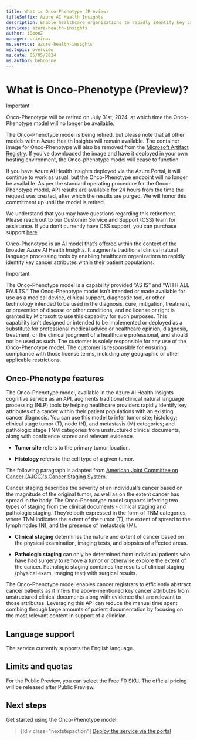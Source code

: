 ```yaml
---
title: What is Onco-Phenotype (Preview)
titleSuffix: Azure AI Health Insights
description: Enable healthcare organizations to rapidly identify key cancer attributes within their patient populations.
services: azure-health-insights
author: iBoonZ
manager: urieinav
ms.service: azure-health-insights
ms.topic: overview
ms.date: 05/05/2024
ms.author: behoorne
---
```



# What is Onco-Phenotype (Preview)?
> [!IMPORTANT]
> Onco-Phenotype will be retired on July 31st, 2024, at which time the Onco-Phenotype model will no longer be available.  
> 
> The Onco-Phenotype model is being retired, but please note that all other models within Azure Health Insights will remain available. The container image for Onco-Phenotype will also be removed from the [Microsoft Artifact Registry](https://mcr.microsoft.com). If you’ve downloaded the image and have it deployed in your own hosting environment, the Onco-phenotype model will cease to function.
> 
> If you have Azure AI Health Insights deployed via the Azure Portal, it will continue to work as usual, but the Onco-Phenotype endpoint will no longer be available. As per the standard operating procedure for the Onco-Phenotype model, API results are available for 24 hours from the time the request was created, after which the results are purged. We will honor this commitment up until the model is retired.  
>
> We understand that you may have questions regarding this retirement. Please reach out to our Customer Service and Support (CSS) team for assistance. If you don’t currently have CSS support, you can purchase support [here](https://azure.microsoft.com/en-us/support/plans/).  

Onco-Phenotype is an AI model that’s offered within the context of the broader Azure AI Health Insights. It augments traditional clinical natural language processing tools by enabling healthcare organizations to rapidly identify key cancer attributes within their patient populations.


> [!IMPORTANT] 
> The Onco-Phenotype model is a capability provided “AS IS” and “WITH ALL FAULTS.” The Onco-Phenotype model isn't intended or made available for use as a medical device, clinical support, diagnostic tool, or other technology intended to be used in the diagnosis, cure, mitigation, treatment, or prevention of disease or other conditions, and no license or right is granted by Microsoft to use this capability for such purposes. This capability isn't designed or intended to be implemented or deployed as a substitute for professional medical advice or healthcare opinion, diagnosis, treatment, or the clinical judgment of a healthcare professional, and should not be used as such. The customer is solely responsible for any use of the Onco-Phenotype model. The customer is responsible for ensuring compliance with those license terms, including any geographic or other applicable restrictions.


## Onco-Phenotype features
The Onco-Phenotype model, available in the Azure AI Health Insights cognitive service as an API, augments traditional clinical natural language processing (NLP) tools by helping healthcare providers rapidly identify key attributes of a cancer within their patient populations with an existing cancer diagnosis. You can use this model to infer tumor site; histology; clinical stage tumor (T), node (N), and metastasis (M) categories; and pathologic stage TNM categories from unstructured clinical documents, along with confidence scores and relevant evidence.

- **Tumor site** refers to the primary tumor location. 

- **Histology** refers to the cell type of a given tumor.

The following paragraph is adapted from  [American Joint Committee on Cancer (AJCC)'s Cancer Staging System](https://www.facs.org/quality-programs/cancer/ajcc/cancer-staging).

Cancer staging describes the severity of an individual's cancer based on the magnitude of the original tumor, as well as on the extent cancer has spread in the body. The Onco-Phenotype model supports inferring two types of staging from the clinical documents - clinical staging and pathologic staging. They’re both expressed in the form of TNM categories, where TNM indicates the extent of the tumor (T), the extent of spread to the lymph nodes (N), and the presence of metastasis (M).

- **Clinical staging** determines the nature and extent of cancer based on the physical examination, imaging tests, and biopsies of affected areas. 

- **Pathologic staging** can only be determined from individual patients who have had surgery to remove a tumor or otherwise explore the extent of the cancer. Pathologic staging combines the results of clinical staging (physical exam, imaging test) with surgical results. 

The Onco-Phenotype model enables cancer registrars to efficiently abstract cancer patients as it infers the above-mentioned key cancer attributes from unstructured clinical documents along with evidence that are relevant to those attributes. Leveraging this API can reduce the manual time spent combing through large amounts of patient documentation by focusing on the most relevant content in support of a clinician.


## Language support

The service currently supports the English language.

## Limits and quotas

For the Public Preview, you can select the Free F0 SKU. The official pricing will be released after Public Preview. 

## Next steps

Get started using the Onco-Phenotype model:

>[!div class="nextstepaction"]
> [Deploy the service via the portal](../deploy-portal.md)
